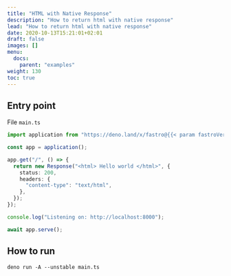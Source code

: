 ```yaml
---
title: "HTML with Native Response"
description: "How to return html with native response"
lead: "How to return html with native response"
date: 2020-10-13T15:21:01+02:01
draft: false
images: []
menu:
  docs:
    parent: "examples"
weight: 130
toc: true
---
```


## Entry point

File `main.ts`

```ts
import application from "https://deno.land/x/fastro@{{< param fastroVersion >}}/server/mod.ts";

const app = application();

app.get("/", () => {
  return new Response("<html> Hello world </html>", {
    status: 200,
    headers: {
      "content-type": "text/html",
    },
  });
});

console.log("Listening on: http://localhost:8000");

await app.serve();
```

## How to run

```shell
deno run -A --unstable main.ts
```
